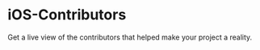 iOS-Contributors
================

Get a live view of the contributors that helped make your project a reality.
